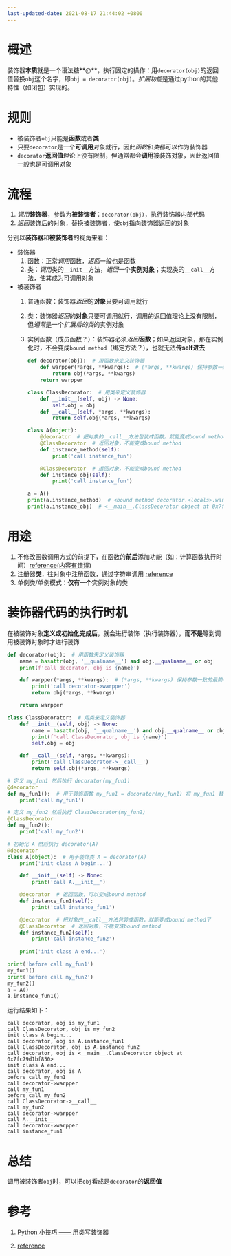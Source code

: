 ```yaml
---
last-updated-date: 2021-08-17 21:44:02 +0800
---
```


# 概述

装饰器**本质**就是一个语法糖**@**，执行固定的操作：用`decorator(obj)`的返回值替换`obj`这个名字，即`obj = decorator(obj)`。*扩展功能*是通过python的其他特性（如闭包）实现的。

# 规则

- 被装饰者`obj`只能是**函数**或者**类**
- 只要`decorator`是一个**可调用**对象就行，因此*函数*和*类*都可以作为装饰器
- `decorator`**返回值**理论上没有限制，但通常都会**调用**被装饰对象，因此返回值一般也是可调用对象

# 流程

1. *调用***装饰器**，参数为**被装饰者**：`decorator(obj)`，执行装饰器内部代码
2. *返回*装饰后的对象，替换被装饰者，使`obj`指向装饰器返回的对象

分别以**装饰器**和**被装饰者**的视角来看：

- 装饰器
  1. 函数：正常*调用*函数，*返回*一般也是函数
  2. 类：*调用*类的`__init__`方法，*返回*一个**实例对象**；实现类的`__call__`方法，使其成为可调用对象
- 被装饰者
  1. 普通函数：装饰器*返回*的**对象**只要可调用就行
  
  2. 类：装饰器*返回*的**对象**只要可调用就行，调用的返回值理论上没有限制，但*通常*是一个*扩展后的类*的实例对象
  
  3. 实例函数（成员函数？）：装饰器必须*返回***函数**；如果返回对象，那在实例化时，不会变成`bound method`（绑定方法？），也就无法**传self进去**
  
     ```python
     def decorator(obj):  # 用函数来定义装饰器
         def warpper(*args, **kwargs):  # (*args, **kwargs) 保持参数一致的最简单的方法
             return obj(*args, **kwargs)
         return warpper
     
     class ClassDecorator:  # 用类来定义装饰器
         def __init__(self, obj) -> None:
             self.obj = obj
         def __call__(self, *args, **kwargs):
             return self.obj(*args, **kwargs)
     
     class A(object):
         @decorator  # 把对象的__call__方法包装成函数，就能变成bound method了
         @ClassDecorator  # 返回对象，不能变成bound method
         def instance_method(self):
             print('call instance_fun')
     
         @ClassDecorator  # 返回对象，不能变成bound method
         def instance_obj(self):
             print('call instance_fun')
     
     a = A()
     print(a.instance_method)  # <bound method decorator.<locals>.warpper of <__main__.A object at 0x7fc85fcabbb0>>
     print(a.instance_obj)  # <__main__.ClassDecorator object at 0x7fc85fd26b20>
     ```

# 用途

1. 不修改函数调用方式的前提下，在函数的**前后**添加功能（如：计算函数执行时间）[reference(内容有错误)](https://www.cnblogs.com/funyou/p/11937833.html)
2. 注册器**类**，往对象中注册函数，通过字符串调用 [reference](https://blog.csdn.net/Johnson_star/article/details/115473449)
3. 单例类/单例模式：**仅有一个**实例对象的类

# 装饰器代码的执行时机

在被装饰对象**定义或初始化完成后**，就会进行装饰（执行装饰器），**而不是**等到调用被装饰对象时才进行装饰

```python
def decorator(obj):  # 用函数来定义装饰器
    name = hasattr(obj, '__qualname__') and obj.__qualname__ or obj
    print(f'call decorator, obj is {name}')

    def warpper(*args, **kwargs):  # (*args, **kwargs) 保持参数一致的最简单的方法
        print('call decorator->warpper')
        return obj(*args, **kwargs)

    return warpper

class ClassDecorator:  # 用类来定义装饰器
    def __init__(self, obj) -> None:
        name = hasattr(obj, '__qualname__') and obj.__qualname__ or obj
        print(f'call ClassDecorator, obj is {name}')
        self.obj = obj

    def __call__(self, *args, **kwargs):
        print('call ClassDecorator->__call__')
        return self.obj(*args, **kwargs)

# 定义 my_fun1 然后执行 decorator(my_fun1)
@decorator
def my_fun1():  # 用于装饰函数 my_fun1 = decorator(my_fun1) 将 my_fun1 替换为包装后的函数
    print('call my_fun1')

# 定义 my_fun2 然后执行 ClassDecorator(my_fun2)
@ClassDecorator
def my_fun2():
    print('call my_fun2')

# 初始化 A 然后执行 decorator(A)
@decorator
class A(object):  # 用于装饰类 A = decorator(A)
    print('init class A begin...')

    def __init__(self) -> None:
        print('call A.__init__')

    @decorator  # 返回函数，可以变成bound method
    def instance_fun1(self):
        print('call instance_fun1')

    @decorator  # 把对象的__call__方法包装成函数，就能变成bound method了
    @ClassDecorator  # 返回对象，不能变成bound method
    def instance_fun2(self):
        print('call instance_fun2')
    
    print('init class A end...')

print('before call my_fun1')
my_fun1()
print('before call my_fun2')
my_fun2()
a = A()
a.instance_fun1()
```

运行结果如下：

```
call decorator, obj is my_fun1
call ClassDecorator, obj is my_fun2
init class A begin...
call decorator, obj is A.instance_fun1
call ClassDecorator, obj is A.instance_fun2
call decorator, obj is <__main__.ClassDecorator object at 0x7fc79d1bf850>
init class A end...
call decorator, obj is A
before call my_fun1
call decorator->warpper
call my_fun1
before call my_fun2
call ClassDecorator->__call__
call my_fun2
call decorator->warpper
call A.__init__
call decorator->warpper
call instance_fun1
```

# 总结

调用被装饰者`obj`时，可以把`obj`看成是`decorator`的**返回值**

# 参考

1. [Python 小技巧 —— 用类写装饰器](https://zhuanlan.zhihu.com/p/44667584)

2. [reference](https://medium.com/citycoddee/python%E9%80%B2%E9%9A%8E%E6%8A%80%E5%B7%A7-3-%E7%A5%9E%E5%A5%87%E5%8F%88%E7%BE%8E%E5%A5%BD%E7%9A%84-decorator-%E5%97%B7%E5%97%9A-6559edc87bc0)